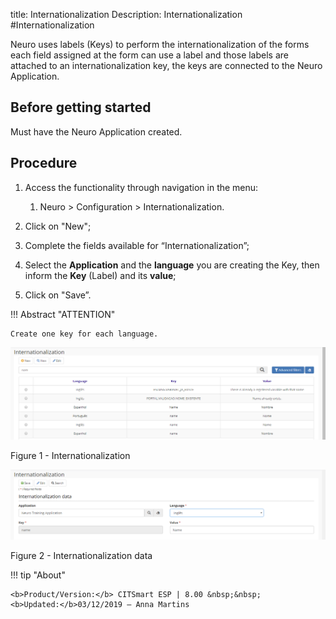 title: Internationalization
Description: Internationalization
#Internationalization

Neuro uses labels (Keys) to perform the internationalization of the forms each
field assigned at the form can use a label and those labels are attached to an
internationalization key, the keys are connected to the Neuro Application.

Before getting started
----------------------

Must have the Neuro Application created.

Procedure
---------

1.  Access the functionality through navigation in the menu:

    1.  Neuro \> Configuration \> Internationalization.

2.  Click on "New";

3.  Complete the fields available for “Internationalization”;

4.  Select the **Application** and the **language** you are creating the Key,
    then inform the **Key** (Label) and its **value**;

5.  Click on "Save”.

!!! Abstract "ATTENTION"

    Create one key for each language.


![internationalization](images/neuro-5.png)

Figure 1 - Internationalization


![internationalization](images/neuro-6.png)

Figure 2 - Internationalization data


!!! tip "About"

    <b>Product/Version:</b> CITSmart ESP | 8.00 &nbsp;&nbsp;
    <b>Updated:</b>03/12/2019 – Anna Martins
